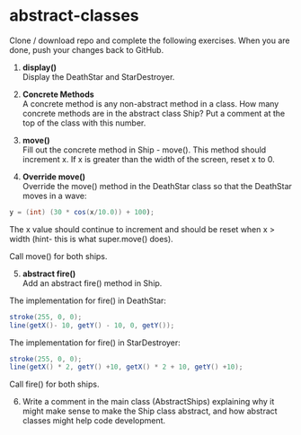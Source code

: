 # abstract-classes

Clone / download repo and complete the following exercises. When you are done, push your changes back to GitHub.

1) **display()**   
Display the DeathStar and StarDestroyer.

2) **Concrete Methods**  
A concrete method is any non-abstract method in a class. How many concrete methods are in the abstract class Ship? Put a comment at the top of the class with this number.

3) **move()**  
Fill out the concrete method in Ship - move(). This method should increment x. If x is greater than the width of the screen, reset x to 0.

4) **Override move()**  
Override the move() method in the DeathStar class so that the DeathStar moves in a wave:  

```java
y = (int) (30 * cos(x/10.0)) + 100);
```

The x value should continue to increment and should be reset when x > width (hint- this is what super.move() does).  

Call move() for both ships.  

5) **abstract fire()**  
Add an abstract fire() method in Ship.  

The implementation for fire() in DeathStar:  

```java
stroke(255, 0, 0);  
line(getX()- 10, getY() - 10, 0, getY());
```

The implementation for fire() in StarDestroyer:

```java
stroke(255, 0, 0);
line(getX() * 2, getY() +10, getX() * 2 + 10, getY() +10);
```

Call fire() for both ships.


6) Write a comment in the main class (AbstractShips) explaining why it might make sense to make the Ship class abstract, and how abstract classes might help code development.
